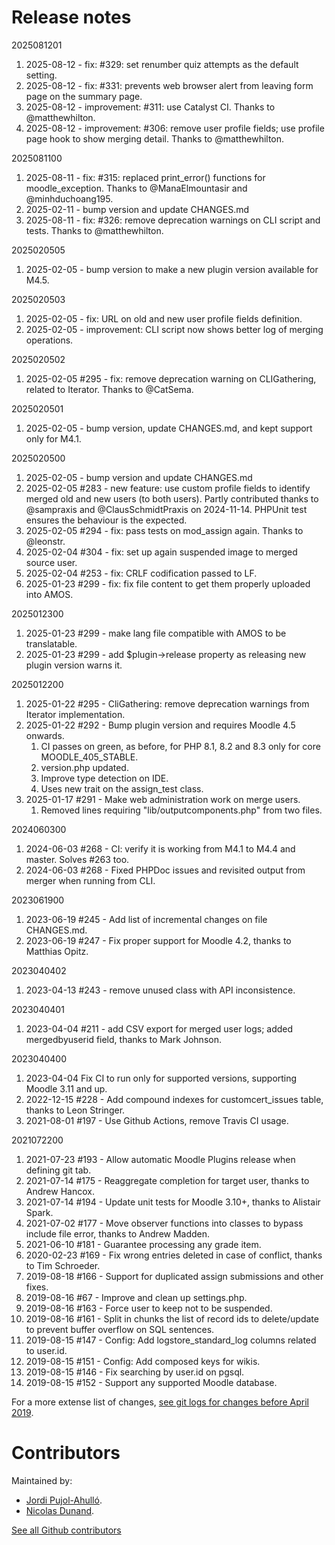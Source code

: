Release notes
=============

2025081201

1. 2025-08-12 - fix: #329: set renumber quiz attempts as the default setting.
2. 2025-08-12 - fix: #331: prevents web browser alert from leaving form page on the summary page.
3. 2025-08-12 - improvement: #311: use Catalyst CI. Thanks to @matthewhilton.
4. 2025-08-12 - improvement: #306: remove user profile fields; use profile page hook to show merging detail. 
   Thanks to @matthewhilton.

2025081100

1. 2025-08-11 - fix: #315: replaced print_error() functions for moodle_exception. Thanks to @ManaElmountasir and @minhduchoang195.
2. 2025-02-11 - bump version and update CHANGES.md
3. 2025-08-11 - fix: #326: remove deprecation warnings on CLI script and tests. Thanks to @matthewhilton.

2025020505

1. 2025-02-05 - bump version to make a new plugin version available for M4.5.

2025020503

1. 2025-02-05 - fix: URL on old and new user profile fields definition.
2. 2025-02-05 - improvement: CLI script now shows better log of merging operations.

2025020502

1. 2025-02-05 #295 - fix: remove deprecation warning on CLIGathering, related to Iterator. Thanks to @CatSema. 

2025020501

1. 2025-02-05 - bump version, update CHANGES.md, and kept support only for M4.1.

2025020500

1. 2025-02-05 - bump version and update CHANGES.md
2. 2025-02-05 #283 - new feature: use custom profile fields to identify merged old and new users (to both users). Partly contributed thanks to @sampraxis and @ClausSchmidtPraxis on 2024-11-14. PHPUnit test ensures the behaviour is the expected.
3. 2025-02-05 #294 - fix: pass tests on mod_assign again. Thanks to @leonstr.
4. 2025-02-04 #304 - fix: set up again suspended image to merged source user.
5. 2025-02-04 #253 - fix: CRLF codification passed to LF.
6. 2025-01-23 #299 - fix: fix file content to get them properly uploaded into AMOS.

2025012300

1. 2025-01-23 #299 - make lang file compatible with AMOS to be translatable.
2. 2025-01-23 #299 - add $plugin->release property as releasing new plugin version warns it.

2025012200

1. 2025-01-22 #295 - CliGathering: remove deprecation warnings from Iterator implementation.
2. 2025-01-22 #292 - Bump plugin version and requires Moodle 4.5 onwards.
   1. CI passes on green, as before, for PHP 8.1, 8.2 and 8.3 only for core MOODLE_405_STABLE.
   2. version.php updated.
   3. Improve type detection on IDE. 
   4. Uses new trait on the assign_test class.
3. 2025-01-17 #291 - Make web administration work on merge users.
   1. Removed lines requiring "lib/outputcomponents.php" from two files. 

2024060300

1. 2024-06-03 #268 - CI: verify it is working from M4.1 to M4.4 and master. Solves #263 too.
2. 2024-06-03 #268 - Fixed PHPDoc issues and revisited output from merger when running from CLI.

2023061900

1. 2023-06-19 #245 - Add list of incremental changes on file CHANGES.md.
2. 2023-06-19 #247 - Fix proper support for Moodle 4.2, thanks to Matthias Opitz.

2023040402

1. 2023-04-13 #243 - remove unused class with API inconsistence.

2023040401

1. 2023-04-04 #211 - add CSV export for merged user logs; added mergedbyuserid field, thanks to Mark Johnson.

2023040400

1. 2023-04-04 Fix CI to run only for supported versions, supporting Moodle 3.11 and up.
2. 2022-12-15 #228 - Add compound indexes for customcert_issues table, thanks to Leon Stringer.
3. 2021-08-01 #197 - Use Github Actions, remove Travis CI usage.

2021072200

1. 2021-07-23 #193 - Allow automatic Moodle Plugins release when defining git tab.
2. 2021-07-14 #175 - Reaggregate completion for target user, thanks to Andrew Hancox.
3. 2021-07-14 #194 - Update unit tests for Moodle 3.10+, thanks to Alistair Spark.
4. 2021-07-02 #177 - Move observer functions into classes to bypass include file error, thanks to Andrew Madden.
5. 2021-06-10 #181 - Guarantee processing any grade item.
6. 2020-02-23 #169 - Fix wrong entries deleted in case of conflict, thanks to Tim Schroeder.
7. 2019-08-18 #166 - Support for duplicated assign submissions and other fixes.
8. 2019-08-16 #67 - Improve and clean up settings.php.
9. 2019-08-16 #163 - Force user to keep not to be suspended.
10. 2019-08-16 #161 - Split in chunks the list of record ids to delete/update to prevent buffer overflow on SQL sentences.
11. 2019-08-15 #147 - Config: Add logstore_standard_log columns related to user.id.
12. 2019-08-15 #151 - Config: Add composed keys for wikis.
13. 2019-08-15 #146 - Fix searching by user.id on pgsql.
14. 2019-08-15 #152 - Support any supported Moodle database.

For a more extense list of changes, [see git logs for changes before April 2019](https://github.com/jpahullo/moodle-tool_mergeusers/commits/master).

Contributors
============

Maintained by:

* [Jordi Pujol-Ahulló](https://www.urv.cat).
* [Nicolas Dunand](https://moodle.org/plugins/browse.php?list=contributor&id=141933).

[See all Github contributors](https://github.com/jpahullo/moodle-tool_mergeusers/graphs/contributors)
